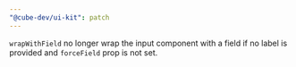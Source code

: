 ```yaml
---
"@cube-dev/ui-kit": patch
---
```


`wrapWithField` no longer wrap the input component with a field if no label is provided and `forceField` prop is not set.
